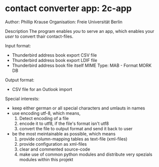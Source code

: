 contact converter app: 2c-app
=======

Author:         Phillip Krause
Organisation:   Freie Universität Berlin

Description
The program enables *you* to serve an app, which enables your *user* to convert thair contact-files.

Input format: 
- Thunderbird address book export CSV file
- Thunderbird address book export LDIF file
- Thunderbird address book file itself MIME Type: MAB - Format MORK DB

Output format:
- CSV file for an Outlook import

Special interests:
- keep either german or all special characters and umlauts in names 
- use encoding utf-8, which means, 
  1. Detect encoding of a file
  2. encode it to utf8, if the file's format isn't utf8
  3. convert the file to output format and send it back to user
- be the most meintainable as possible, which means
  1. provide column-mapping tables as text-file (xml-files)
  2. provide configuration as xml-files
  2. clear and commented source-code
  3. make use of common python modules and distribute very spezials modules within this projekt



